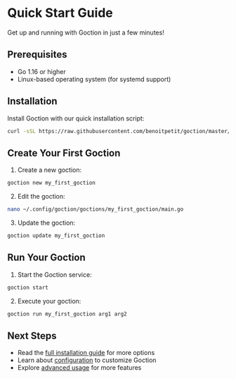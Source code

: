 # Quick Start Guide

Get up and running with Goction in just a few minutes!

## Prerequisites

- Go 1.16 or higher
- Linux-based operating system (for systemd support)

## Installation

Install Goction with our quick installation script:

```bash
curl -sSL https://raw.githubusercontent.com/benoitpetit/goction/master/hack/install.sh | sudo bash
```

## Create Your First Goction

1. Create a new goction:

```bash
goction new my_first_goction
```

2. Edit the goction:

```bash
nano ~/.config/goction/goctions/my_first_goction/main.go
```

3. Update the goction:

```bash
goction update my_first_goction
```

## Run Your Goction

1. Start the Goction service:

```bash
goction start
```

2. Execute your goction:

```bash
goction run my_first_goction arg1 arg2
```

## Next Steps

- Read the [full installation guide](/guide/installation.md) for more options
- Learn about [configuration](/guide/configuration.md) to customize Goction
- Explore [advanced usage](/guide/advanced.md) for more features

<FeedbackComponent/>